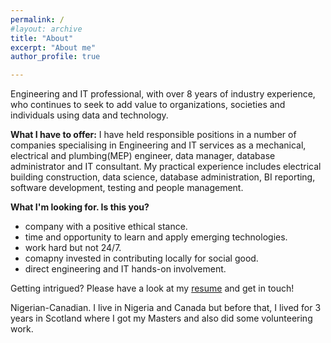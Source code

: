 ```yaml
---
permalink: /
#layout: archive
title: "About"
excerpt: "About me"
author_profile: true

---
```



Engineering and IT professional, with over 8 years of industry experience, who continues to seek to add value to organizations, societies and individuals using data and technology. 


__What I have to offer:__
I have held responsible positions in a number of companies specialising in Engineering and IT services as a mechanical, electrical and plumbing(MEP) engineer, data manager, database administrator and IT consultant. My practical experience includes electrical building construction, data science, database administration, BI reporting, software development, testing  and people management.


__What I'm looking for.  Is this you?__
* company with a positive ethical stance.
* time and opportunity to learn and apply emerging technologies.
* work hard but not 24/7.
* comapny invested in contributing locally for social good.
* direct engineering and IT hands-on involvement.

Getting intrigued? Please have a look at my [resume](https://drive.google.com/open?id=1YQYAbFQZcXodnFmvnhdaGn3to8XLnNJP) and get in touch!


Nigerian-Canadian. I live in Nigeria and Canada but before that, I lived for 3 years in Scotland where I got my Masters and also did some volunteering work.


